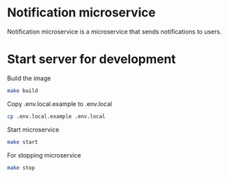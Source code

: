 # Notification microservice
Notification microservice is a microservice that sends notifications to users.

# Start server for development

Build the image
```bash
make build
```

Copy .env.local.example to .env.local
```bash
cp .env.local.example .env.local
```

Start microservice
```bash
make start
```

For stopping microservice
```bash
make stop
```